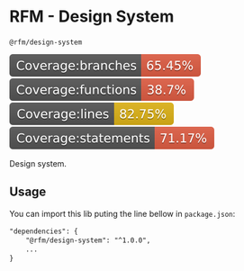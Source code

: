 # RFM - Design System

`@rfm/design-system`

![branches](./.screenshots/badge-branches.svg)
![functions](./.screenshots/badge-functions.svg)
![lines](./.screenshots/badge-lines.svg)
![statements](./.screenshots/badge-statements.svg)

Design system.

## Usage

You can import this lib puting the line bellow in `package.json`:

```
"dependencies": {
    "@rfm/design-system": "^1.0.0",
    ...
}
```
